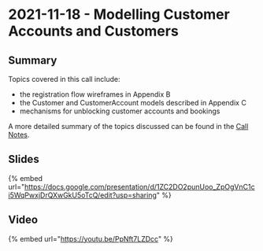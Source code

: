 # 2021-11-18 - Modelling Customer Accounts and Customers

## Summary

Topics covered in this call include:

* the registration flow wireframes in Appendix B
* the Customer and CustomerAccount models described in Appendix C
* mechanisms for unblocking customer accounts and bookings

A more detailed summary of the topics discussed can be found in the [Call Notes](https://docs.google.com/document/d/1yCUI577uB2ktdcUzLtwgTZz6fqWTvTMkNNaRAjyTg-k/edit?usp=sharing).

## Slides

{% embed url="https://docs.google.com/presentation/d/1ZC2DO2punUoo_ZpOgVnC1ci5WqPwxjDrQXwGkU5oTcQ/edit?usp=sharing" %}

## Video

{% embed url="https://youtu.be/PpNft7LZDcc" %}
